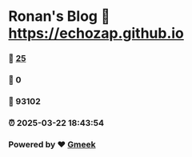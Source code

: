 # Ronan's Blog :link: https://echozap.github.io 
### :page_facing_up: [25](https://echozap.github.io/tag.html) 
### :speech_balloon: 0 
### :hibiscus: 93102 
### :alarm_clock: 2025-03-22 18:43:54 
### Powered by :heart: [Gmeek](https://github.com/Meekdai/Gmeek)
